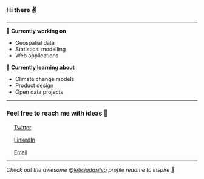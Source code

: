 ### Hi there ✌️

---

**🔭 Currently working on** 
- Geospatial data
- Statistical modelling
- Web applications

**🌱 Currently learning about** 
- Climate change models
- Product design
- Open data projects

---  

### Feel free to reach me with ideas 📩 

<a href="https://twitter.com/fernandascovino"><img src="https://github.com/leticiadasilva/leticiadasilva/blob/main/images/twitter.png" width="16"></img></a> [Twitter](https://twitter.com/fernandascovino)   

<a href="https://www.linkedin.com/in/fernanda-scovino"><img src="https://github.com/leticiadasilva/leticiadasilva/blob/main/images/linkedin.png" width="16"></img></a> [LinkedIn](https://www.linkedin.com/in/fernanda-scovino)  

<a href="mailto:fscovinom@gmail.com"><img src="https://github.com/leticiadasilva/leticiadasilva/blob/main/images/email.png" width="16"></img></a> [Email](mailto:fscovinom@gmail.com)  

---

*Check out the awesome [@leticiadasilva](http://github.com/leticiadasilva) profile readme to inspire 🤍*

<a href="https://komarev.com/ghpvc/?username=fernandascovino&color=blue&style=flat" target="_blank">
    <img src="https://komarev.com/ghpvc/?username=fernandascovino&color=blue&style=flat" alt="">
</a>
